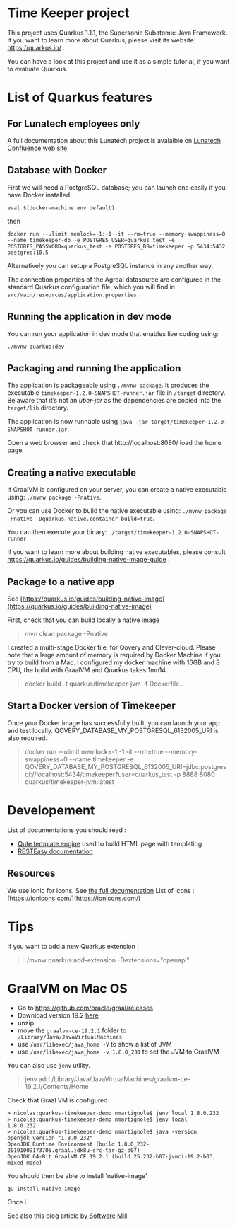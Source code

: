 # Time Keeper project

This project uses Quarkus 1.1.1, the Supersonic Subatomic Java Framework.
If you want to learn more about Quarkus, please visit its website: https://quarkus.io/ .

You can have a look at this project and use it as a simple tutorial, if you want to evaluate Quarkus.

# List of Quarkus features 



## For Lunatech employees only

A full documentation about this Lunatech project is avalaible on [Lunatech Confluence web site](https://lunatech.atlassian.net/wiki/spaces/INTRANET/pages/1609695253/Timekeeper)

## Database with Docker

First we will need a PostgreSQL database; you can launch one easily if you have Docker installed:

```
eval $(docker-machine env default)
```

then
```
docker run --ulimit memlock=-1:-1 -it --rm=true --memory-swappiness=0 --name timekeeper-db -e POSTGRES_USER=quarkus_test -e POSTGRES_PASSWORD=quarkus_test -e POSTGRES_DB=timekeeper -p 5434:5432 postgres:10.5
```

Alternatively you can setup a PostgreSQL instance in any another way.

The connection properties of the Agroal datasource are configured in the standard Quarkus configuration file, which you will find in
`src/main/resources/application.properties`.

## Running the application in dev mode

You can run your application in dev mode that enables live coding using:
```
./mvnw quarkus:dev
```

## Packaging and running the application

The application is packageable using `./mvnw package`.
It produces the executable `timekeeper-1.2.0-SNAPSHOT-runner.jar` file in `/target` directory.
Be aware that it’s not an _über-jar_ as the dependencies are copied into the `target/lib` directory.

The application is now runnable using `java -jar target/timekeeper-1.2.0-SNAPSHOT-runner.jar`.

Open a web browser and check that http://localhost:8080/ load the home page. 


## Creating a native executable

If GraalVM is configured on your server, you can create a native executable using: `./mvnw package -Pnative`.

Or you can use Docker to build the native executable using: `./mvnw package -Pnative -Dquarkus.native.container-build=true`.

You can then execute your binary: `./target/timekeeper-1.2.0-SNAPSHOT-runner`

If you want to learn more about building native executables, please consult https://quarkus.io/guides/building-native-image-guide .


## Package to a native app

See [https://quarkus.io/guides/building-native-image](https://quarkus.io/guides/building-native-image)

First, check that you can build locally a native image 

> mvn clean package -Pnative

I created a multi-stage Docker file, for Qovery and Clever-cloud. Please note that a large amount of memory is required by Docker Machine if
you try to build from a Mac. I configured my docker machine with 16GB and 8 CPU, the build with GraalVM and
Quarkus takes 1mn14. 

> docker build -t quarkus/timekeeper-jvm -f Dockerfile .

## Start a Docker version of Timekeeper

Once your Docker image has successfully built, you can launch your app and test locally. QOVERY_DATABASE_MY_POSTGRESQL_6132005_URI is also required.

> docker run --ulimit memlock=-1:-1 -it --rm=true --memory-swappiness=0 --name timekeeper -e QOVERY_DATABASE_MY_POSTGRESQL_6132005_URI=jdbc:postgresql://localhost:5434/timekeeper?user=quarkus_test -p 8888:8080 quarkus/timekeeper-jvm:latest



# Developement

List of documentations you should read : 

- [Qute template engine](https://quarkus.io/guides/qute) used to build HTML page with templating
- [RESTEasy documentation](https://docs.jboss.org/resteasy/docs/4.4.2.Final/userguide/html_single/index.html#Using_Path)


## Resources

We use Ionic for icons. See [the full documentation](https://ionicons.com/usage)
List of icons : [https://ionicons.com/](https://ionicons.com/)

# Tips

If you want to add a new Quarkus extension : 

> ./mvnw quarkus:add-extension -Dextensions="openapi"


# GraalVM on Mac OS

- Go to https://github.com/oracle/graal/releases 
- Download version 19.2 [here](https://github.com/oracle/graal/releases)
- unzip
- move the `graalvm-ce-19.2.1` folder to ` /Library/Java/JavaVirtualMachines`
- use `/usr/libexec/java_home -V` to show a list of JVM
- use `/usr/libexec/java_home -v 1.8.0_231` to set the JVM to GraalVM

You can also use `jenv` utility.
> jenv add /Library/Java/JavaVirtualMachines/graalvm-ce-19.2.1/Contents/Home

Check that Graal VM is configured 

```
> nicolas:quarkus-timekeeper-demo nmartignole$ jenv local 1.8.0.232
> nicolas:quarkus-timekeeper-demo nmartignole$ jenv local
1.8.0.232
> nicolas:quarkus-timekeeper-demo nmartignole$ java -version
openjdk version "1.8.0_232"
OpenJDK Runtime Environment (build 1.8.0_232-20191009173705.graal.jdk8u-src-tar-gz-b07)
OpenJDK 64-Bit GraalVM CE 19.2.1 (build 25.232-b07-jvmci-19.2-b03, mixed mode)

```

You should then be able to install 'native-image'

`gu install native-image`

Once i

See also this blog article [by Software Mill](https://blog.softwaremill.com/graalvm-installation-and-setup-on-macos-294dd1d23ca2)

